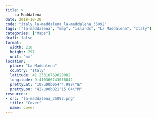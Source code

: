 ```yaml
---
title: > 
    La Maddalena
date: 2018-10-30
code: "italy_la-maddalena_la-maddalena_35092"
tags: ["la-maddalena", "map", "islands", "La Maddalena", "Italy"]
categories: ["Maps"]
draft: false
format:
  width: 210
  height: 297
  unit: 'mm'
location:
  place: "La Maddalena"
  country: "Italy"
  latitude: 41.23310769029082
  longitude: 9.410366743018042
  prettyLat: "10\u00b054'4.998\"E"
  prettyLon: "42\u00b021'15.04\"N"
resources:
- src: "la-maddalena_35092.png"
  title: "Cover"
  name: cover
---
```

